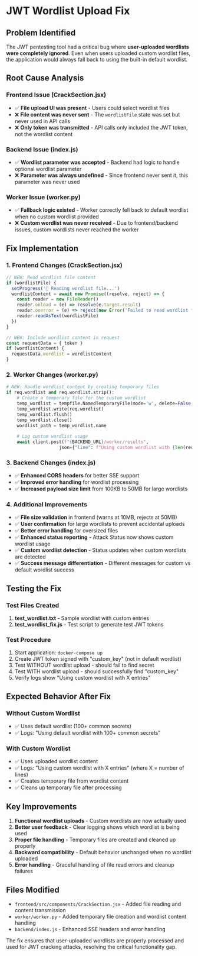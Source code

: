 # JWT Wordlist Upload Fix

## Problem Identified
The JWT pentesting tool had a critical bug where **user-uploaded wordlists were completely ignored**. Even when users uploaded custom wordlist files, the application would always fall back to using the built-in default wordlist.

## Root Cause Analysis

### Frontend Issue (CrackSection.jsx)
- ✅ **File upload UI was present** - Users could select wordlist files
- ❌ **File content was never sent** - The `wordlistFile` state was set but never used in API calls
- ❌ **Only token was transmitted** - API calls only included the JWT token, not the wordlist content

### Backend Issue (index.js)
- ✅ **Wordlist parameter was accepted** - Backend had logic to handle optional wordlist parameter
- ❌ **Parameter was always undefined** - Since frontend never sent it, this parameter was never used

### Worker Issue (worker.py)
- ✅ **Fallback logic existed** - Worker correctly fell back to default wordlist when no custom wordlist provided
- ❌ **Custom wordlist was never received** - Due to frontend/backend issues, custom wordlists never reached the worker

## Fix Implementation

### 1. Frontend Changes (CrackSection.jsx)
```javascript
// NEW: Read wordlist file content
if (wordlistFile) {
  setProgress('📖 Reading wordlist file...')
  wordlistContent = await new Promise((resolve, reject) => {
    const reader = new FileReader()
    reader.onload = (e) => resolve(e.target.result)
    reader.onerror = (e) => reject(new Error('Failed to read wordlist file'))
    reader.readAsText(wordlistFile)
  })
}

// NEW: Include wordlist content in request
const requestData = { token }
if (wordlistContent) {
  requestData.wordlist = wordlistContent
}
```

### 2. Worker Changes (worker.py)
```python
# NEW: Handle wordlist content by creating temporary files
if req.wordlist and req.wordlist.strip():
    # Create a temporary file for the custom wordlist
    temp_wordlist = tempfile.NamedTemporaryFile(mode='w', delete=False, suffix='.txt')
    temp_wordlist.write(req.wordlist)
    temp_wordlist.flush()
    temp_wordlist.close()
    wordlist_path = temp_wordlist.name
    
    # Log custom wordlist usage
    await client.post(f"{BACKEND_URL}/worker/results", 
                    json={"line": f"Using custom wordlist with {len(req.wordlist.splitlines())} entries"})
```

### 3. Backend Changes (index.js)
- ✅ **Enhanced CORS headers** for better SSE support
- ✅ **Improved error handling** for wordlist processing
- ✅ **Increased payload size limit** from 100KB to 50MB for large wordlists

### 4. Additional Improvements
- ✅ **File size validation** in frontend (warns at 10MB, rejects at 50MB)
- ✅ **User confirmation** for large wordlists to prevent accidental uploads
- ✅ **Better error handling** for oversized files
- ✅ **Enhanced status reporting** - Attack Status now shows custom wordlist usage
- ✅ **Custom wordlist detection** - Status updates when custom wordlists are detected
- ✅ **Success message differentiation** - Different messages for custom vs default wordlist success

## Testing the Fix

### Test Files Created
1. **test_wordlist.txt** - Sample wordlist with custom entries
2. **test_wordlist_fix.js** - Test script to generate test JWT tokens

### Test Procedure
1. Start application: `docker-compose up`
2. Create JWT token signed with "custom_key" (not in default wordlist)
3. Test WITHOUT wordlist upload - should fail to find secret
4. Test WITH wordlist upload - should successfully find "custom_key"
5. Verify logs show "Using custom wordlist with X entries"

## Expected Behavior After Fix

### Without Custom Wordlist
- ✅ Uses default wordlist (100+ common secrets)
- ✅ Logs: "Using default wordlist with 100+ common secrets"

### With Custom Wordlist
- ✅ Uses uploaded wordlist content
- ✅ Logs: "Using custom wordlist with X entries" (where X = number of lines)
- ✅ Creates temporary file from wordlist content
- ✅ Cleans up temporary file after processing

## Key Improvements
1. **Functional wordlist uploads** - Custom wordlists are now actually used
2. **Better user feedback** - Clear logging shows which wordlist is being used
3. **Proper file handling** - Temporary files are created and cleaned up properly
4. **Backward compatibility** - Default behavior unchanged when no wordlist uploaded
5. **Error handling** - Graceful handling of file read errors and cleanup failures

## Files Modified
- `frontend/src/components/CrackSection.jsx` - Added file reading and content transmission
- `worker/worker.py` - Added temporary file creation and wordlist content handling
- `backend/index.js` - Enhanced SSE headers and error handling

The fix ensures that user-uploaded wordlists are properly processed and used for JWT cracking attacks, resolving the critical functionality gap.
